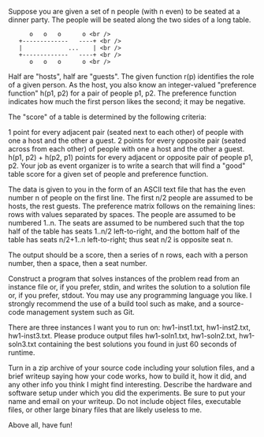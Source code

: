 Suppose you are given a set of n people (with n even) to be seated at a dinner party. The people will be seated along the two sides of a long table.
```
      o   o   o      o <br /> 
   +-------------   ----+ <br /> 
   |             ...    | <br /> 
   +-------------   ----+ <br /> 
      o   o   o      o <br /> 
```
Half are "hosts", half are "guests". The given function r(p) identifies the role of a given person.
As the host, you also know an integer-valued "preference function" h(p1, p2) for a pair of people p1, p2. The preference function indicates how much the first person likes the second; it may be negative.

The "score" of a table is determined by the following criteria:

1 point for every adjacent pair (seated next to each other) of people with one a host and the other a guest.
2 points for every opposite pair (seated across from each other) of people with one a host and the other a guest.
h(p1, p2) + h(p2, p1) points for every adjacent or opposite pair of people p1, p2.
Your job as event organizer is to write a search that will find a "good" table score for a given set of people and preference function.

The data is given to you in the form of an ASCII text file that has the even number n of people on the first line. The first n/2 people are assumed to be hosts, the rest guests. The preference matrix follows on the remaining lines: rows with values separated by spaces. The people are assumed to be numbered 1..n. The seats are assumed to be numbered such that the top half of the table has seats 1..n/2 left-to-right, and the bottom half of the table has seats n/2+1..n left-to-right; thus seat n/2 is opposite seat n.

The output should be a score, then a series of n rows, each with a person number, then a space, then a seat number.

Construct a program that solves instances of the problem read from an instance file or, if you prefer, stdin, and writes the solution to a solution file or, if you prefer, stdout. You may use any programming language you like. I strongly recommend the use of a build tool such as make, and a source-code management system such as Git.

There are three instances I want you to run on: hw1-inst1.txt, hw1-inst2.txt, hw1-inst3.txt. Please produce output files hw1-soln1.txt, hw1-soln2.txt, hw1-soln3.txt containing the best solutions you found in just 60 seconds of runtime.

Turn in a zip archive of your source code including your solution files, and a brief writeup saying how your code works, how to build it, how it did, and any other info you think I might find interesting. Describe the hardware and software setup under which you did the experiments. Be sure to put your name and email on your writeup. Do not include object files, executable files, or other large binary files that are likely useless to me.

Above all, have fun!
